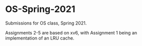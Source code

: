 # OS-Spring-2021

Submissions for OS class, Spring 2021.

Assignments 2-5 are based on xv6, with Assignment 1 being an implementation of an LRU cache.
